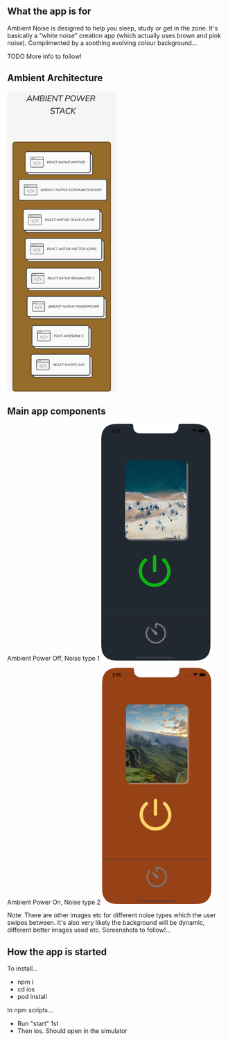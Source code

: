 ## What the app is for

Ambient Noise is designed to help you sleep, study or get in the zone. It's basically a "white noise" creation app (which actually uses brown and pink noise). Complimented by a soothing evolving colour background...

TODO More info to follow!

## Ambient Architecture

<img src="docs/images/ambient-power-stack.png" width="50%" />

## Main app components

Ambient Power Off, Noise type 1
<img src="docs/images/Ambient Power Off Boats.png" width="50%" />

Ambient Power On, Noise type 2
<img src="docs/images/Ambient Power On Valley.png" width="50%" />

Note: There are other images etc for different noise types which the user swipes between. It's also very likely the background will be dynamic, different better images used etc. Screenshots to follow!...

## How the app is started

To install...

- npm i
- cd ios
- pod install

In npm scripts...

- Run "start" 1st
- Then ios. Should open in the simulator
